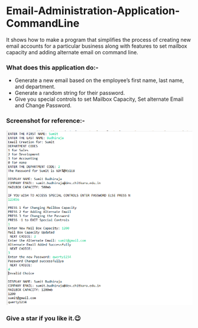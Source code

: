 # Email-Administration-Application-CommandLine
It shows how to make a program that simplifies the process of creating new email accounts for a particular business along with features to set mailbox capacity and adding alternate email on command line.

### What does this application do:-
<ul>
  <li>Generate a new email based on the employee’s first name, last name, and department.</li>
  <li>Generate a random string for their password.</li>
  <li>Give you special controls to set Mailbox Capacity, Set alternate Email and Change Password.</li>
 </ul>
 
 ### Screenshot for reference:-
<img src="https://github.com/Sumit-Budhiraja/Email-Administration-Application-CommandLine/blob/main/Screenshot%20(645).png"></img>

### Give a star if you like it.😉
